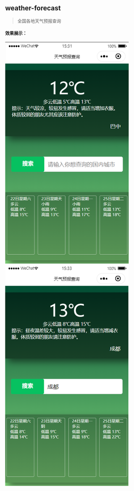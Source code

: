 ## weather-forecast
> 全国各地天气预报查询

#### 效果展示：
![image](https://raw.githubusercontent.com/boleming/weather-forecast/master/imgs/weather-forecast1.png)
![image](https://raw.githubusercontent.com/boleming/weather-forecast/master/imgs/weather-forecast2.png)

